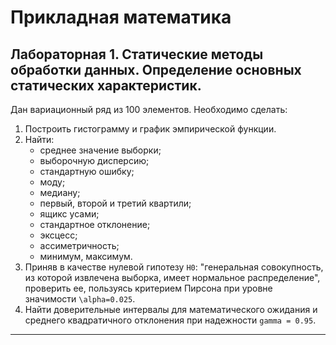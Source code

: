 
# Прикладная математика
## Лабораторная 1. **Статические методы обработки данных. Определение основных статических характеристик.**

Дан вариационный ряд из 100 элементов. Необходимо сделать:
1. Построить гистограмму и график эмпирической функции.
2. Найти: 
    * среднее значение выборки; 
    * выборочную дисперсию; 
    * стандартную ошибку;  
    * моду;  
    * медиану;  
    * первый, второй и третий квартили;  
    * ящикс усами;  
    * стандартное отклонение;  
    * эксцесс;  
    * ассиметричность;  
    * минимум, максимум.
3. Приняв в качестве нулевой гипотезу `Н0`: "генеральная совокупность, из которой извлечена выборка, имеет нормальное распределение", проверить ее, пользуясь критерием Пирсона при уровне значимости `\alpha=0.025`.
4. Найти доверительные интервалы для математического ожидания и среднего квадратичного отклонения при надежности `gamma = 0.95`.
----------------